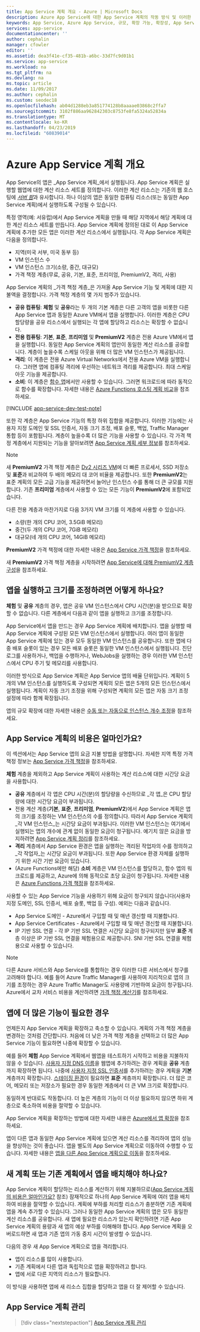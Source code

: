 ```yaml
---
title: App Service 계획 개요 - Azure | Microsoft Docs
description: Azure App Service에 대한 App Service 계획의 작동 방식 및 이러한 계획을 통해 관리 환경을 향상시킬 수 있는 방법을 알아봅니다.
keywords: App Service, Azure App Service, 규모, 확장 가능, 확장성, App Service 계획, App Service 비용
services: app-service
documentationcenter: ''
author: cephalin
manager: cfowler
editor: ''
ms.assetid: dea3f41e-cf35-481b-a6bc-33d7fc9d01b1
ms.service: app-service
ms.workload: na
ms.tgt_pltfrm: na
ms.devlang: na
ms.topic: article
ms.date: 11/09/2017
ms.author: cephalin
ms.custom: seodec18
ms.openlocfilehash: ab04d1288eb3a851774128b8aaaae03868c2ffa7
ms.sourcegitcommit: 3102f886aa962842303c8753fe8fa5324a52834a
ms.translationtype: MT
ms.contentlocale: ko-KR
ms.lasthandoff: 04/23/2019
ms.locfileid: "60839014"
---
```

# <a name="azure-app-service-plan-overview"></a>Azure App Service 계획 개요

App Service의 앱은 _App Service 계획_에서 실행됩니다. App Service 계획은 실행할 웹앱에 대한 계산 리소스 세트를 정의합니다. 이러한 계산 리소스는 기존의 웹 호스팅에 [_서버 팜_](https://wikipedia.org/wiki/Server_farm)과 유사합니다. 하나 이상의 앱은 동일한 컴퓨팅 리소스(또는 동일한 App Service 계획)에서 실행하도록 구성될 수 있습니다.

특정 영역(예: 서유럽)에서 App Service 계획을 만들 때 해당 지역에서 해당 계획에 대한 계산 리소스 세트를 만듭니다. App Service 계획에 정의된 대로 이 App Service 계획에 추가한 모든 앱은 이러한 계산 리소스에서 실행됩니다. 각 App Service 계획은 다음을 정의합니다.

- 지역(미국 서부, 미국 동부 등)
- VM 인스턴스 수
- VM 인스턴스 크기(소량, 중간, 대규모)
- 가격 책정 계층(무료, 공유, 기본, 표준, 프리미엄, PremiumV2, 격리, 사용)

App Service 계획의 _가격 책정 계층_은 가져올 App Service 기능 및 계획에 대한 지불액을 결정합니다. 가격 책정 계층의 몇 가지 범주가 있습니다.

- **공유 컴퓨팅**: **체험** 및 **공유**라는 두 개의 기본 계층은 다른 고객의 앱을 비롯한 다른 App Service 앱과 동일한 Azure VM에서 앱을 실행합니다. 이러한 계층은 CPU 할당량을 공유 리소스에서 실행되는 각 앱에 할당하고 리소스는 확장할 수 없습니다.
- **전용 컴퓨팅**: **기본**, **표준**, **프리미엄** 및 **PremiumV2** 계층은 전용 Azure VM에서 앱을 실행합니다. 동일한 App Service 계획의 앱만이 동일한 계산 리소스를 공유합니다. 계층이 높을수록 스케일 아웃을 위해 더 많은 VM 인스턴스가 제공됩니다.
- **격리**: 이 계층은 전용 Azure Virtual Networks에서 전용 Azure VM을 실행합니다. 그러면 앱에 컴퓨팅 격리에 우선하는 네트워크 격리를 제공합니다. 최대 스케일 아웃 기능을 제공합니다.
- **소비**: 이 계층은 [함수 앱](../azure-functions/functions-overview.md)에서만 사용할 수 있습니다. 그러면 워크로드에 따라 동적으로 함수를 확장합니다. 자세한 내용은 [Azure Functions 호스팅 계획 비교](../azure-functions/functions-scale.md)을 참조하세요.

[!INCLUDE [app-service-dev-test-note](../../includes/app-service-dev-test-note.md)]

또한 각 계층은 App Service 기능의 특정 하위 집합을 제공합니다. 이러한 기능에는 사용자 지정 도메인 및 SSL 인증서, 자동 크기 조정, 배포 슬롯, 백업, Traffic Manager 통합 등이 포함됩니다. 계층이 높을수록 더 많은 기능을 사용할 수 있습니다. 각 가격 책정 계층에서 지원되는 기능을 알아보려면 [App Service 계획 세부 정보](https://azure.microsoft.com/pricing/details/app-service/plans/)를 참조하세요.

<a name="new-pricing-tier-premiumv2"></a>

> [!NOTE]
> 새 **PremiumV2** 가격 책정 계층은 [Dv2 시리즈 VM](../virtual-machines/windows/sizes-general.md#dv2-series)에 더 빠른 프로세서, SSD 저장소 및 **표준**과 비교하여 두 배의 메모리 대 코어 비율을 제공합니다. 또한 **PremiumV2**는 표준 계획의 모든 고급 기능을 제공하면서 늘어난 인스턴스 수를 통해 더 큰 규모를 지원합니다. 기존 **프리미엄** 계층에서 사용할 수 있는 모든 기능이 **PremiumV2**에 포함되었습니다.
>
> 다른 전용 계층과 마찬가지로 다음 3가지 VM 크기를 이 계층에 사용할 수 있습니다.
>
> - 소량(한 개의 CPU 코어, 3.5GiB 메모리) 
> - 중간(두 개의 CPU 코어, 7GiB 메모리) 
> - 대규모(네 개의 CPU 코어, 14GiB 메모리)  
>
> **PremiumV2** 가격 책정에 대한 자세한 내용은 [App Service 가격 책정](https://azure.microsoft.com/pricing/details/app-service/)을 참조하세요.
>
> 새 **PremiumV2** 가격 책정 계층을 시작하려면 [App Service에 대해 PremiumV2 계층 구성](app-service-configure-premium-tier.md)을 참조하세요.

## <a name="how-does-my-app-run-and-scale"></a>앱을 실행하고 크기를 조정하려면 어떻게 하나요?

**체험** 및 **공유** 계층의 경우, 앱은 공유 VM 인스턴스에서 CPU 시간(분)을 받으므로 확장할 수 없습니다. 다른 계층에서 다음과 같이 앱을 실행하고 크기를 조정합니다.

App Service에서 앱을 만드는 경우 App Service 계획에 배치합니다. 앱을 실행할 때 App Service 계획에 구성된 모든 VM 인스턴스에서 실행합니다. 여러 앱이 동일한 App Service 계획에 있는 경우 모두 동일한 VM 인스턴스를 공유합니다. 또한 앱에 다중 배포 슬롯이 있는 경우 모든 배포 슬롯은 동일한 VM 인스턴스에서 실행됩니다. 진단 로그를 사용하거나, 백업을 수행하거나, WebJobs을 실행하는 경우 이러한 VM 인스턴스에서 CPU 주기 및 메모리를 사용합니다.

이러한 방식으로 App Service 계획은 App Service 앱의 배율 단위입니다. 계획이 5개의 VM 인스턴스를 실행하도록 구성되면 계획의 모든 앱은 5개의 모든 인스턴스에서 실행됩니다. 계획이 자동 크기 조정을 위해 구성되면 계획의 모든 앱은 자동 크기 조정 설정에 따라 함께 확장됩니다.

앱의 규모 확장에 대한 자세한 내용은 [수동 또는 자동으로 인스턴스 개수 조정](../monitoring-and-diagnostics/insights-how-to-scale.md)을 참조하세요.

<a name="cost"></a>

## <a name="how-much-does-my-app-service-plan-cost"></a>App Service 계획의 비용은 얼마인가요?

이 섹션에서는 App Service 앱의 요금 지불 방법을 설명합니다. 자세한 지역 특정 가격 책정 정보는 [App Service 가격 책정](https://azure.microsoft.com/pricing/details/app-service/)을 참조하세요.

**체험** 계층을 제외하고 App Service 계획이 사용하는 계산 리소스에 대한 시간당 요금을 사용합니다.

- **공유** 계층에서 각 앱은 CPU 시간(분)의 할당량을 수신하므로 _각 앱_은 CPU 할당량에 대한 시간당 요금이 부과됩니다.
- 전용 계산 계층(**기본**, **표준**, **프리미엄**, **PremiumV2**)에서 App Service 계획은 앱의 크기를 조정하는 VM 인스턴스의 수를 정의합니다. 따라서 App Service 계획의 _각 VM 인스턴스_는 시간당 요금이 부과됩니다. 이러한 VM 인스턴스는 여기에서 실행되는 앱의 개수에 관계 없이 동일한 요금이 청구됩니다. 예기치 않은 요금을 방지하려면 [App Service 계획 정리](app-service-plan-manage.md#delete)를 참조하세요.
- **격리** 계층에서 App Service 환경은 앱을 실행하는 격리된 작업자의 수를 정의하고 _각 작업자_는 시간당 요금이 부과됩니다. 또한 App Service 환경 자체를 실행하기 위한 시간 기반 요금이 있습니다. 
- (Azure Functions에만 해당) **소비** 계층은 VM 인스턴스를 할당하고, 함수 앱의 워크로드를 제공하고, Azure에 의해 동적으로 초당 요금이 청구됩니다. 자세한 내용은 [Azure Functions 가격 책정](https://azure.microsoft.com/pricing/details/functions/)을 참조하세요.

사용할 수 있는 App Service 기능을 사용하기 위해 요금이 청구되지 않습니다(사용자 지정 도메인, SSL 인증서, 배포 슬롯, 백업 등 구성). 예외는 다음과 같습니다.

- App Service 도메인 - Azure에서 구입할 때 및 매년 갱신할 때 지불합니다.
- App Service Certificates - Azure에서 구입할 때 및 매년 갱신할 때 지불합니다.
- IP 기반 SSL 연결 - 각 IP 기반 SSL 연결은 시간당 요금이 청구되지만 일부 **표준** 계층 이상은 IP 기반 SSL 연결을 체험용으로 제공합니다. SNI 기반 SSL 연결을 체험용으로 사용할 수 있습니다.

> [!NOTE]
> 다른 Azure 서비스와 App Service를 통합하는 경우 이러한 다른 서비스에서 청구를 고려해야 합니다. 예를 들어 Azure Traffic Manager를 사용하여 지리적으로 앱의 크기를 조정하는 경우 Azure Traffic Manager도 사용량에 기반하여 요금이 청구됩니다. Azure에서 교차 서비스 비용을 계산하려면 [가격 책정 계산기](https://azure.microsoft.com/pricing/calculator/)를 참조하세요. 
>
>

## <a name="what-if-my-app-needs-more-capabilities-or-features"></a>앱에 더 많은 기능이 필요한 경우

언제든지 App Service 계획을 확장하고 축소할 수 있습니다. 계획의 가격 책정 계층을 변경하는 것처럼 간단합니다. 처음에 더 낮은 가격 책정 계층을 선택하고 더 많은 App Service 기능이 필요하면 나중에 확장할 수 있습니다.

예를 들어 **체험** App Service 계획에서 웹앱을 테스트하기 시작하고 비용을 지불하지 않을 수 있습니다. [사용자 지정 DNS 이름](app-service-web-tutorial-custom-domain.md)을 웹앱에 추가하려는 경우 계획을 **공유** 계층까지 확장하면 됩니다. 나중에 [사용자 지정 SSL 인증서](app-service-web-tutorial-custom-ssl.md)를 추가하려는 경우 계획을 **기본** 계층까지 확장합니다. [스테이징 환경](deploy-staging-slots.md)이 필요하면 **표준** 계층까지 확장합니다. 더 많은 코어, 메모리 또는 저장소가 필요한 경우 동일한 계층에서 더 큰 VM 크기로 확장합니다.

동일하게 반대로도 작동합니다. 더 높은 계층의 기능이 더 이상 필요하지 않으면 하위 계층으로 축소하여 비용을 절약할 수 있습니다.

App Service 계획을 확장하는 방법에 대한 자세한 내용은 [Azure에서 앱 확장](web-sites-scale.md)을 참조하세요.

앱이 다른 앱과 동일한 App Service 계획에 있으면 계산 리소스를 격리하여 앱의 성능을 향상하는 것이 좋습니다. 앱을 별도의 App Service 계획으로 이동하여 수행할 수 있습니다. 자세한 내용은 [앱을 다른 App Service 계획으로 이동](app-service-plan-manage.md#move)을 참조하세요.

## <a name="should-i-put-an-app-in-a-new-plan-or-an-existing-plan"></a>새 계획 또는 기존 계획에서 앱을 배치해야 하나요?

App Service 계획이 할당하는 리소스를 계산하기 위해 지불하므로([App Service 계획의 비용은 얼마인가요?](#cost) 참조) 잠재적으로 하나의 App Service 계획에 여러 앱을 배치하여 비용을 절약할 수 있습니다. 계획에 부하를 처리할 리소스가 충분하면 기존 계획에 앱을 계속 추가할 수 있습니다. 그러나 동일한 App Service 계획의 앱은 모두 동일한 계산 리소스를 공유합니다. 새 앱에 필요한 리소스가 있는지 확인하려면 기존 App Service 계획의 용량과 새 앱의 예상 부하를 이해해야 합니다. App Service 계획을 오버로드하면 새 앱과 기존 앱의 가동 중지 시간이 발생할 수 있습니다.

다음의 경우 새 App Service 계획으로 앱을 격리합니다.

- 앱이 리소스를 많이 사용합니다.
- 기존 계획에서 다른 앱과 독립적으로 앱을 확장하려고 합니다.
- 앱에 서로 다른 지역의 리소스가 필요합니다.

이 방식을 사용하면 앱에 새 리소스 집합을 할당하고 앱을 더 잘 제어할 수 있습니다.

## <a name="manage-an-app-service-plan"></a>App Service 계획 관리

> [!div class="nextstepaction"]
> [App Service 계획 관리](app-service-plan-manage.md)
